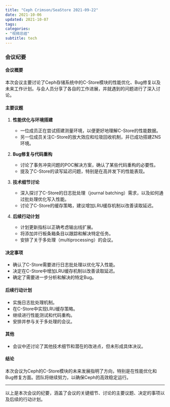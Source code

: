 ```yaml
---
title: "Ceph Crimson/SeaStore 2021-09-22"
date: 2021-10-06
updated: 2021-10-07
tags:
categories:
- "视频总结"
subtitle: tech
---
```



### 会议纪要

#### 会议概要
本次会议主要讨论了Ceph存储系统中的C-Store模块的性能优化、Bug修复以及未来工作计划。与会人员分享了各自的工作进展，并就遇到的问题进行了深入讨论。

#### 主要议题
1. **性能优化与环境搭建**
   - 一位成员正在尝试搭建测量环境，以便更好地理解C-Store的性能数据。
   - 另一位成员关注C-Store的放大效应和垃圾回收机制，并已成功搭建ZNS环境。

2. **Bug修复与代码重构**
   - 讨论了事务冲突问题的POC解决方案，确认了某些代码重构的必要性。
   - 提及了C-Store的读写延迟问题，特别是在高并发下的性能表现。

3. **技术细节讨论**
   - 深入探讨了C-Store的日志批处理（journal batching）需求，以及如何通过批处理优化写入性能。
   - 讨论了C-Store的缓存策略，建议增加LRU缓存机制以改善读取延迟。

4. **后续行动计划**
   - 计划更新指标以正确考虑输出线扩展。
   - 将添加并行板条箱条目以跟踪和解决特定任务。
   - 安排了关于多处理（multiprocessing）的会议。

#### 决定事项
- 确认了C-Store需要进行日志批处理以优化写入性能。
- 决定在C-Store中增加LRU缓存机制以改善读取延迟。
- 确定了需要进一步分析和解决的特定Bug。

#### 后续行动计划
- 实施日志批处理机制。
- 在C-Store中实现LRU缓存策略。
- 继续进行性能测试和代码重构。
- 安排并参与关于多处理的会议。

#### 其他
- 会议中还讨论了其他技术细节和潜在的改进点，但未形成具体决议。

#### 结论
本次会议为Ceph的C-Store模块的未来发展指明了方向，特别是在性能优化和Bug修复方面。团队将继续努力，以确保Ceph的高效稳定运行。

---

以上是本次会议的纪要，涵盖了会议的关键细节、讨论的主要议题、决定的事项以及后续的行动计划。
